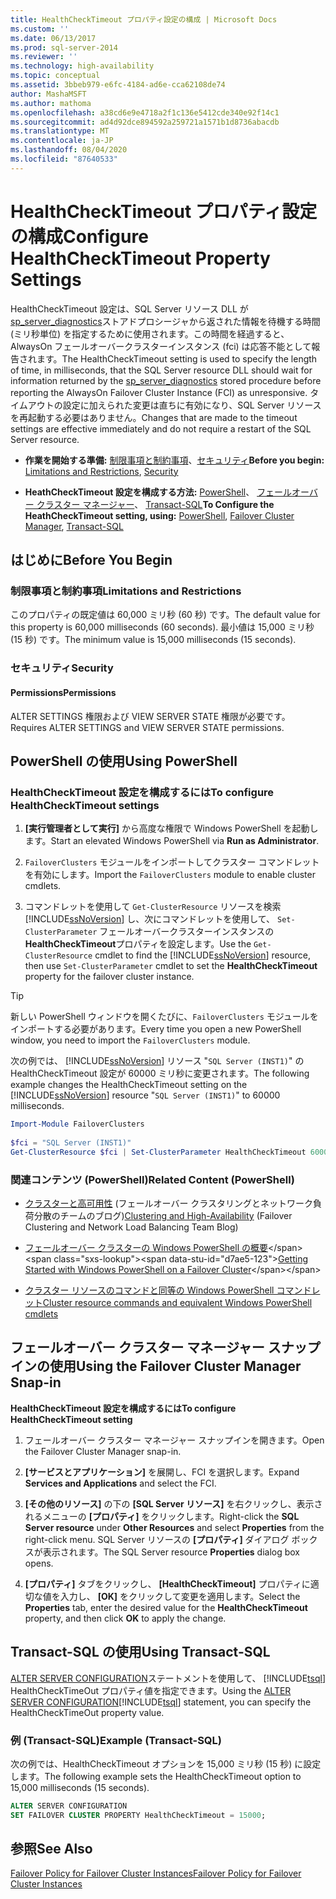 ```yaml
---
title: HealthCheckTimeout プロパティ設定の構成 | Microsoft Docs
ms.custom: ''
ms.date: 06/13/2017
ms.prod: sql-server-2014
ms.reviewer: ''
ms.technology: high-availability
ms.topic: conceptual
ms.assetid: 3bbeb979-e6fc-4184-ad6e-cca62108de74
author: MashaMSFT
ms.author: mathoma
ms.openlocfilehash: a38cd6e9e4718a2f1c136e5412cde340e92f14c1
ms.sourcegitcommit: ad4d92dce894592a259721a1571b1d8736abacdb
ms.translationtype: MT
ms.contentlocale: ja-JP
ms.lasthandoff: 08/04/2020
ms.locfileid: "87640533"
---
```

# <a name="configure-healthchecktimeout-property-settings"></a><span data-ttu-id="d7ae5-102">HealthCheckTimeout プロパティ設定の構成</span><span class="sxs-lookup"><span data-stu-id="d7ae5-102">Configure HealthCheckTimeout Property Settings</span></span>
  <span data-ttu-id="d7ae5-103">HealthCheckTimeout 設定は、SQL Server リソース DLL が[sp_server_diagnostics](/sql/relational-databases/system-stored-procedures/sp-server-diagnostics-transact-sql)ストアドプロシージャから返された情報を待機する時間 (ミリ秒単位) を指定するために使用されます。この時間を経過すると、AlwaysOn フェールオーバークラスターインスタンス (fci) は応答不能として報告されます。</span><span class="sxs-lookup"><span data-stu-id="d7ae5-103">The HealthCheckTimeout setting is used to specify the length of time, in milliseconds, that the SQL Server resource DLL should wait for information returned by the [sp_server_diagnostics](/sql/relational-databases/system-stored-procedures/sp-server-diagnostics-transact-sql) stored procedure before reporting the AlwaysOn Failover Cluster Instance (FCI) as unresponsive.</span></span> <span data-ttu-id="d7ae5-104">タイムアウトの設定に加えられた変更は直ちに有効になり、SQL Server リソースを再起動する必要はありません。</span><span class="sxs-lookup"><span data-stu-id="d7ae5-104">Changes that are made to the timeout settings are effective immediately and do not require a restart of the SQL Server resource.</span></span>  
  
-   <span data-ttu-id="d7ae5-105">**作業を開始する準備:** [制限事項と制約事項](#Limits)、[セキュリティ](#Security)</span><span class="sxs-lookup"><span data-stu-id="d7ae5-105">**Before you begin:**  [Limitations and Restrictions](#Limits), [Security](#Security)</span></span>  
  
-   <span data-ttu-id="d7ae5-106">**HeathCheckTimeout 設定を構成する方法:**  [PowerShell](#PowerShellProcedure)、 [フェールオーバー クラスター マネージャー](#WSFC)、 [Transact-SQL](#TsqlProcedure)</span><span class="sxs-lookup"><span data-stu-id="d7ae5-106">**To Configure the HeathCheckTimeout setting, using:**  [PowerShell](#PowerShellProcedure), [Failover Cluster Manager](#WSFC), [Transact-SQL](#TsqlProcedure)</span></span>  
  
##  <a name="before-you-begin"></a><a name="BeforeYouBegin"></a> <span data-ttu-id="d7ae5-107">はじめに</span><span class="sxs-lookup"><span data-stu-id="d7ae5-107">Before You Begin</span></span>  
  
###  <a name="limitations-and-restrictions"></a><a name="Limits"></a> <span data-ttu-id="d7ae5-108">制限事項と制約事項</span><span class="sxs-lookup"><span data-stu-id="d7ae5-108">Limitations and Restrictions</span></span>  
 <span data-ttu-id="d7ae5-109">このプロパティの既定値は 60,000 ミリ秒 (60 秒) です。</span><span class="sxs-lookup"><span data-stu-id="d7ae5-109">The default value for this property is 60,000 milliseconds (60 seconds).</span></span> <span data-ttu-id="d7ae5-110">最小値は 15,000 ミリ秒 (15 秒) です。</span><span class="sxs-lookup"><span data-stu-id="d7ae5-110">The minimum value is 15,000 milliseconds (15 seconds).</span></span>  
  
###  <a name="security"></a><a name="Security"></a> <span data-ttu-id="d7ae5-111">セキュリティ</span><span class="sxs-lookup"><span data-stu-id="d7ae5-111">Security</span></span>  
  
####  <a name="permissions"></a><a name="Permissions"></a> <span data-ttu-id="d7ae5-112">Permissions</span><span class="sxs-lookup"><span data-stu-id="d7ae5-112">Permissions</span></span>  
 <span data-ttu-id="d7ae5-113">ALTER SETTINGS 権限および VIEW SERVER STATE 権限が必要です。</span><span class="sxs-lookup"><span data-stu-id="d7ae5-113">Requires ALTER SETTINGS and VIEW SERVER STATE permissions.</span></span>  
  
##  <a name="using-powershell"></a><a name="PowerShellProcedure"></a> <span data-ttu-id="d7ae5-114">PowerShell の使用</span><span class="sxs-lookup"><span data-stu-id="d7ae5-114">Using PowerShell</span></span>  
  
### <a name="to-configure-healthchecktimeout-settings"></a><span data-ttu-id="d7ae5-115">HealthCheckTimeout 設定を構成するには</span><span class="sxs-lookup"><span data-stu-id="d7ae5-115">To configure HealthCheckTimeout settings</span></span>  
  
1.  <span data-ttu-id="d7ae5-116">**[実行管理者として実行]** から高度な権限で Windows PowerShell を起動します。</span><span class="sxs-lookup"><span data-stu-id="d7ae5-116">Start an elevated Windows PowerShell via **Run as Administrator**.</span></span>  
  
2.  <span data-ttu-id="d7ae5-117">`FailoverClusters` モジュールをインポートしてクラスター コマンドレットを有効にします。</span><span class="sxs-lookup"><span data-stu-id="d7ae5-117">Import the `FailoverClusters` module to enable cluster cmdlets.</span></span>  
  
3.  <span data-ttu-id="d7ae5-118">コマンドレットを使用して `Get-ClusterResource` リソースを検索 [!INCLUDE[ssNoVersion](../../../includes/ssnoversion-md.md)] し、次にコマンドレットを使用して、 `Set-ClusterParameter` フェールオーバークラスターインスタンスの**HealthCheckTimeout**プロパティを設定します。</span><span class="sxs-lookup"><span data-stu-id="d7ae5-118">Use the `Get-ClusterResource` cmdlet to find the [!INCLUDE[ssNoVersion](../../../includes/ssnoversion-md.md)] resource, then use `Set-ClusterParameter` cmdlet to set the **HealthCheckTimeout** property for the failover cluster instance.</span></span>  
  
> [!TIP]  
>  <span data-ttu-id="d7ae5-119">新しい PowerShell ウィンドウを開くたびに、`FailoverClusters` モジュールをインポートする必要があります。</span><span class="sxs-lookup"><span data-stu-id="d7ae5-119">Every time you open a new PowerShell window, you need to import the `FailoverClusters` module.</span></span>  

 <span data-ttu-id="d7ae5-120">次の例では、 [!INCLUDE[ssNoVersion](../../../includes/ssnoversion-md.md)] リソース "`SQL Server (INST1)`" の HealthCheckTimeout 設定が 60000 ミリ秒に変更されます。</span><span class="sxs-lookup"><span data-stu-id="d7ae5-120">The following example changes the HealthCheckTimeout setting on the [!INCLUDE[ssNoVersion](../../../includes/ssnoversion-md.md)] resource "`SQL Server (INST1)`" to 60000 milliseconds.</span></span>  
  
```powershell  
Import-Module FailoverClusters  
  
$fci = "SQL Server (INST1)"  
Get-ClusterResource $fci | Set-ClusterParameter HealthCheckTimeout 60000  
```  
  
### <a name="related-content-powershell"></a><span data-ttu-id="d7ae5-121">関連コンテンツ (PowerShell)</span><span class="sxs-lookup"><span data-stu-id="d7ae5-121">Related Content (PowerShell)</span></span>  
  
-   <span data-ttu-id="d7ae5-122">[クラスターと高可用性](https://techcommunity.microsoft.com/t5/failover-clustering/bg-p/FailoverClustering) (フェールオーバー クラスタリングとネットワーク負荷分散のチームのブログ)</span><span class="sxs-lookup"><span data-stu-id="d7ae5-122">[Clustering and High-Availability](https://techcommunity.microsoft.com/t5/failover-clustering/bg-p/FailoverClustering) (Failover Clustering and Network Load Balancing Team Blog)</span></span>  
  
-   <span data-ttu-id="d7ae5-123">[フェールオーバー クラスターの Windows PowerShell の概要](https://technet.microsoft.com/library/ee619762\(WS.10\).aspx)</span><span class="sxs-lookup"><span data-stu-id="d7ae5-123">[Getting Started with Windows PowerShell on a Failover Cluster](https://technet.microsoft.com/library/ee619762\(WS.10\).aspx)</span></span>  
  
-   [<span data-ttu-id="d7ae5-124">クラスター リソースのコマンドと同等の Windows PowerShell コマンドレット</span><span class="sxs-lookup"><span data-stu-id="d7ae5-124">Cluster resource commands and equivalent Windows PowerShell cmdlets</span></span>](https://msdn.microsoft.com/library/ee619744.aspx#BKMK_resource)  
  
##  <a name="using-the-failover-cluster-manager-snap-in"></a><a name="WSFC"></a> <span data-ttu-id="d7ae5-125">フェールオーバー クラスター マネージャー スナップインの使用</span><span class="sxs-lookup"><span data-stu-id="d7ae5-125">Using the Failover Cluster Manager Snap-in</span></span>  
 <span data-ttu-id="d7ae5-126">**HealthCheckTimeout 設定を構成するには**</span><span class="sxs-lookup"><span data-stu-id="d7ae5-126">**To configure HealthCheckTimeout setting**</span></span>  
  
1.  <span data-ttu-id="d7ae5-127">フェールオーバー クラスター マネージャー スナップインを開きます。</span><span class="sxs-lookup"><span data-stu-id="d7ae5-127">Open the Failover Cluster Manager snap-in.</span></span>  
  
2.  <span data-ttu-id="d7ae5-128">**[サービスとアプリケーション]** を展開し、FCI を選択します。</span><span class="sxs-lookup"><span data-stu-id="d7ae5-128">Expand **Services and Applications** and select the FCI.</span></span>  
  
3.  <span data-ttu-id="d7ae5-129">**[その他のリソース]** の下の **[SQL Server リソース]** を右クリックし、表示されるメニューの **[プロパティ]** をクリックします。</span><span class="sxs-lookup"><span data-stu-id="d7ae5-129">Right-click the **SQL Server resource** under **Other Resources** and select **Properties** from the right-click menu.</span></span> <span data-ttu-id="d7ae5-130">SQL Server リソースの **[プロパティ]** ダイアログ ボックスが表示されます。</span><span class="sxs-lookup"><span data-stu-id="d7ae5-130">The SQL Server resource **Properties** dialog box opens.</span></span>  
  
4.  <span data-ttu-id="d7ae5-131">**[プロパティ]** タブをクリックし、 **[HealthCheckTimeout]** プロパティに適切な値を入力し、 **[OK]** をクリックして変更を適用します。</span><span class="sxs-lookup"><span data-stu-id="d7ae5-131">Select the **Properties** tab, enter the desired value for the **HealthCheckTimeout** property, and then click **OK** to apply the change.</span></span>  
  
##  <a name="using-transact-sql"></a><a name="TsqlProcedure"></a> <span data-ttu-id="d7ae5-132">Transact-SQL の使用</span><span class="sxs-lookup"><span data-stu-id="d7ae5-132">Using Transact-SQL</span></span>  
 <span data-ttu-id="d7ae5-133">[ALTER SERVER CONFIGURATION](/sql/t-sql/statements/alter-server-configuration-transact-sql)ステートメントを使用して、 [!INCLUDE[tsql](../../../includes/tsql-md.md)] HealthCheckTimeOut プロパティ値を指定できます。</span><span class="sxs-lookup"><span data-stu-id="d7ae5-133">Using the [ALTER SERVER CONFIGURATION](/sql/t-sql/statements/alter-server-configuration-transact-sql)[!INCLUDE[tsql](../../../includes/tsql-md.md)] statement, you can specify the HealthCheckTimeOut property value.</span></span>  
  
###  <a name="example-transact-sql"></a><a name="TsqlExample"></a> <span data-ttu-id="d7ae5-134">例 (Transact-SQL)</span><span class="sxs-lookup"><span data-stu-id="d7ae5-134">Example (Transact-SQL)</span></span>  
 <span data-ttu-id="d7ae5-135">次の例では、HealthCheckTimeout オプションを 15,000 ミリ秒 (15 秒) に設定します。</span><span class="sxs-lookup"><span data-stu-id="d7ae5-135">The following example sets the HealthCheckTimeout option to 15,000 milliseconds (15 seconds).</span></span>  
  
```sql
ALTER SERVER CONFIGURATION   
SET FAILOVER CLUSTER PROPERTY HealthCheckTimeout = 15000;  
```  
  
## <a name="see-also"></a><span data-ttu-id="d7ae5-136">参照</span><span class="sxs-lookup"><span data-stu-id="d7ae5-136">See Also</span></span>  
 [<span data-ttu-id="d7ae5-137">Failover Policy for Failover Cluster Instances</span><span class="sxs-lookup"><span data-stu-id="d7ae5-137">Failover Policy for Failover Cluster Instances</span></span>](failover-policy-for-failover-cluster-instances.md)  
